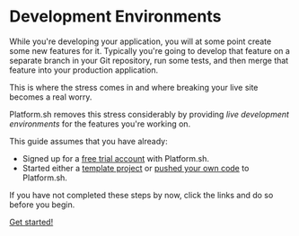 # Development Environments

While you're developing your application, you will at some point create some new features for it. Typically you're going to develop that feature on a separate branch in your Git repository, run some tests, and then merge that feature into your production application.

This is where the stress comes in and where breaking your live site becomes a real worry.

Platform.sh removes this stress considerably by providing *live development environments* for the features you're working on.

This guide assumes that you have already:

* Signed up for a [free trial account](https://accounts.platform.sh/platform/trial/general/setup) with Platform.sh.
* Started either a [template project](/gettingstarted/template.md) or [pushed your own code](/gettingstarted/own-code.md) to Platform.sh.

If you have not completed these steps by now, click the links and do so before you begin.

<div class="buttons">
  <a href="#" class="button-link next">Get started!</a>
</div>
